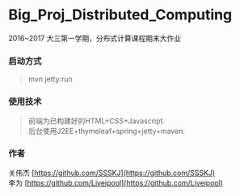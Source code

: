 # Big_Proj_Distributed_Computing   
2016~2017 大三第一学期，分布式计算课程期末大作业   

### 启动方式   
> mvn jetty:run    

### 使用技术    
>前端为已构建好的HTML+CSS+Javascript.     
>后台使用J2EE+thymeleaf+spring+jetty+maven.      

### 作者   
关伟杰 [https://github.com/SSSKJ](https://github.com/SSSKJ)   
李为 [https://github.com/Liveipool](https://github.com/Liveipool)    
